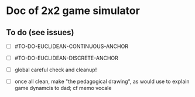 # Doc of 2x2 game simulator

## To do (see issues)

- [ ]  #TO-DO-EUCLIDEAN-CONTINUOUS-ANCHOR
- [ ] #TO-DO-EUCLIDEAN-DISCRETE-ANCHOR
- [ ] global careful check and cleanup!
- [ ] once all clean, make "the pedagogical drawing", as would use to explain game dynamcis to dad; cf memo vocale

